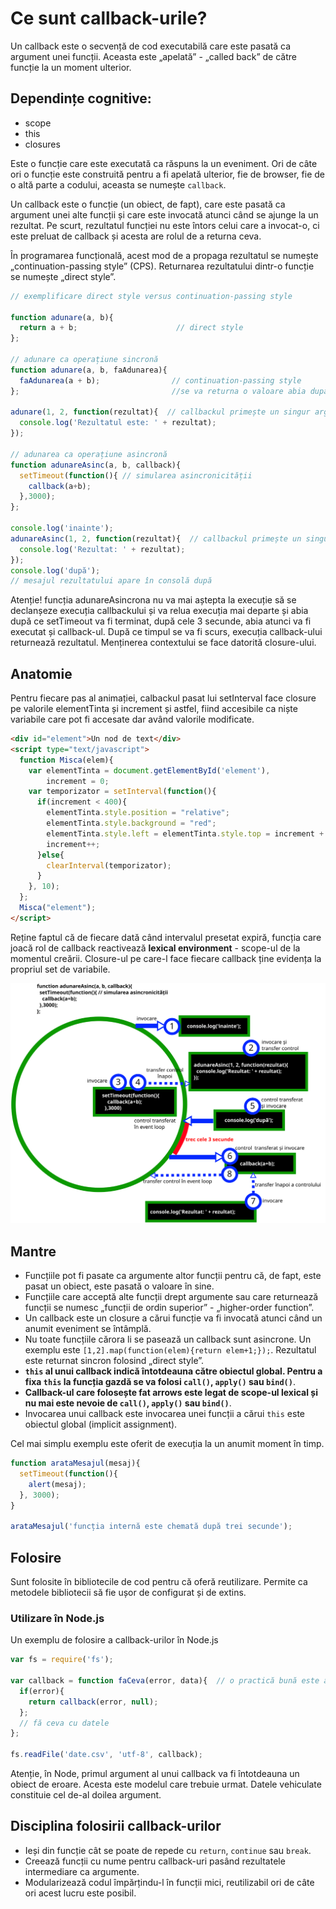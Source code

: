 # Ce sunt callback-urile?

Un callback este o secvență de cod executabilă care este pasată ca argument unei funcții. Aceasta este „apelată” - „called back” de către funcție la un moment ulterior.

## Dependințe cognitive:

- scope
- this
- closures

Este o funcție care este executată ca răspuns la un eveniment. Ori de câte ori o funcție este construită pentru a fi apelată ulterior, fie de browser, fie de o altă parte a codului, aceasta se numește `callback`.

Un callback este o funcție (un obiect, de fapt), care este pasată ca argument unei alte funcții și care este invocată atunci când se ajunge la un rezultat. Pe scurt, rezultatul funcției nu este întors celui care a invocat-o, ci este preluat de callback și acesta are rolul de a returna ceva.

În programarea funcțională, acest mod de a propaga rezultatul se numește „continuation-passing style” (CPS). Returnarea rezultatului dintr-o funcție se numește „direct style”.

```javascript
// exemplificare direct style versus continuation-passing style

function adunare(a, b){
  return a + b;                      // direct style
};

// adunare ca operațiune sincronă
function adunare(a, b, faAdunarea){
  faAdunarea(a + b);                // continuation-passing style
};                                  //se va returna o valoare abia după ce callback-ul și-a încheiat execuția

adunare(1, 2, function(rezultat){  // callbackul primește un singur argument, care reflectă evaluarea operațiunii a+b
  console.log('Rezultatul este: ' + rezultat);
});

// adunarea ca operațiune asincronă
function adunareAsinc(a, b, callback){
  setTimeout(function(){ // simularea asincronicității
    callback(a+b);
  },3000);
};

console.log('inainte');
adunareAsinc(1, 2, function(rezultat){  // callbackul primește un singur argument, care reflectă evaluarea operațiunii a+b
  console.log('Rezultat: ' + rezultat);
});
console.log('după');
// mesajul rezultatului apare în consolă după
```

Atenție! funcția adunareAsincrona nu va mai aștepta la execuție să se declanșeze execuția callbackului și va relua execuția mai departe și abia după ce setTimeout va fi terminat, după cele 3 secunde, abia atunci va fi executat și callback-ul. După ce timpul se va fi scurs, execuția callback-ului returnează rezultatul. Menținerea contextului se face datorită closure-ului.

## Anatomie

Pentru fiecare pas al animației, calbackul pasat lui setInterval face closure pe valorile elementTinta și increment și astfel, fiind accesibile ca niște variabile care pot fi accesate dar având valorile modificate.

```html
<div id="element">Un nod de text</div>
<script type="text/javascript">
  function Misca(elem){
    var elementTinta = document.getElementById('element'),
        increment = 0;
    var temporizator = setInterval(function(){
      if(increment < 400){
        elementTinta.style.position = "relative";
        elementTinta.style.background = "red";
        elementTinta.style.left = elementTinta.style.top = increment + "px";
        increment++;
      }else{
        clearInterval(temporizator);
      }
    }, 10);
  };
  Misca("element");
</script>
```

Reține faptul că de fiecare dată când intervalul presetat expiră, funcția care joacă rol de callback reactivează **lexical environment** - scope-ul de la momentul creării. Closure-ul pe care-l face fiecare callback ține evidența la propriul set de variabile.

![Exemplificare asincronicitate folosind Nodejs](callbacksSiEventLoop.svg)

## Mantre

- Funcțiile pot fi pasate ca argumente altor funcții pentru că, de fapt, este pasat un obiect, este pasată o valoare în sine.
- Funcțiile care acceptă alte funcții drept argumente sau care returnează funcții se numesc „funcții de ordin superior” - „higher-order function”.
- Un callback este un closure a cărui funcție va fi invocată atunci când un anumit eveniment se întâmplă.
- Nu toate funcțiile cărora li se pasează un callback sunt asincrone. Un exemplu este `[1,2].map(function(elem){return elem+1;});`. Rezultatul este returnat sincron folosind „direct style”.
- **`this` al unui callback indică întotdeauna către obiectul global. Pentru a fixa `this` la funcția gazdă se va folosi `call()`, `apply()` sau `bind()`**.
- **Callback-ul care folosește fat arrows este legat de scope-ul lexical și nu mai este nevoie de `call()`, `apply()` sau `bind()`**.
- Invocarea unui callback este invocarea unei funcții a cărui `this` este obiectul global (implicit assignment).

Cel mai simplu exemplu este oferit de execuția la un anumit moment în timp.

```javascript
function arataMesajul(mesaj){
  setTimeout(function(){
    alert(mesaj);
  }, 3000);
}

arataMesajul('funcția internă este chemată după trei secunde');
```

## Folosire

Sunt folosite în bibliotecile de cod pentru că oferă reutilizare. Permite ca metodele bibliotecii să fie ușor de configurat și de extins.

### Utilizare în Node.js

Un exemplu de folosire a callback-urilor în Node.js

```javascript
var fs = require('fs');

var callback = function faCeva(error, data){  // o practică bună este a numi funcțiile pentru a le vedea în stivă
  if(error){
    return callback(error, null);
  };
  // fă ceva cu datele
};

fs.readFile('date.csv', 'utf-8', callback);
```

Atenție, în Node, primul argument al unui callback va fi întotdeauna un obiect de eroare. Acesta este modelul care trebuie urmat. Datele vehiculate constituie cel de-al doilea argument.

## Disciplina folosirii callback-urilor

- Ieși din funcție cât se poate de repede cu `return`, `continue` sau `break`.
- Creează funcții cu nume pentru callback-uri pasând rezultatele intermediare ca argumente.
- Modularizează codul împărțindu-l în funcții mici, reutilizabil ori de câte ori acest lucru este posibil.
